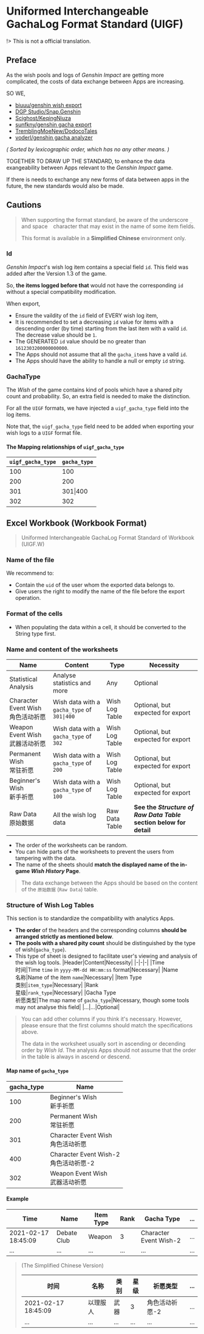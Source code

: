 # Uniformed Interchangeable GachaLog Format Standard (UIGF)

!> This is not a official translation.

## Preface

As the wish pools and logs of *Genshin Impact* are getting more complicated, the costs of data exchange between Apps are increasing.

SO WE,

* [biuuu/genshin wish export](https://github.com/biuuu/genshin-wish-export)
* [DGP Studio/Snap.Genshin](https://github.com/DGP-Studio/Snap.Genshin)
* [Scighost/KeqingNiuza](https://github.com/Scighost/KeqingNiuza)
* [sunfkny/genshin gacha export](https://github.com/sunfkny/genshin-gacha-export)
* [TremblingMoeNew/DodocoTales](https://github.com/TremblingMoeNew/DodocoTales)
* [voderl/genshin gacha analyzer](https://github.com/voderl/genshin-gacha-analyzer)

*( Sorted by lexicographic order, which has no any other means. )*

TOGETHER TO DRAW UP THE STANDARD, to enhance the data exangeability between Apps relevant to the *Genshin Impact* game.

If there is needs to exchange any new forms of data between apps in the future, the new standards would also be made.

## Cautions

> When supporting the format standard, be aware of the underscore `_` and space ` ` character that may exist in the name of some item fields.
>
> This format is available in a **Simplified Chinese** environment only.

### Id

*Genshin Impact*'s wish log item contains a special field `id`. This field was added after the Version 1.3 of the game.

So, **the items logged before that** would not have the corresponding `id` without a special compatibility modification.

When export, 

* Ensure the vaildity of the `id` field of EVERY wish log item,
* It is recommended to set a decreasing `id` value for items with a descending order (by time) starting from the last item with a vaild `id`. The decrease value should be `1`.
* The GENERATED `id` value should be no greater than `1612303200000000000`.
* The Apps should not assume that all the `gacha_item`s have a vaild `id`.
* The Apps should have the ability to handle a null or empty `id` string.

### GachaType

The *Wish* of the game contains kind of pools which have a shared pity count and probability. So, an extra field is needed to make the distinction.

For all the `UIGF` formats, we have injected a `uigf_gacha_type` field into the log items.

Note that, the `uigf_gacha_type` field need to be added when exporting your wish logs to a `UIGF` format file.

#### The Mapping relationships of `uigf_gacha_type`

|`uigf_gacha_type`|`gacha_type`|
|-|-|
|100|100|
|200|200|
|301|301\|400|
|302|302|

## Excel Workbook (Workbook Format)

> Uniformed Interchangeable GachaLog Format Standard of Workbook (UIGF.W)

### Name of the file

We recommend to:

* Contain the `uid` of the user whom the exported data belongs to.
* Give users the right to modify the name of the file before the export operation.

### Format of the cells

* When populating the data within a cell, it should be converted to the String type first.

### Name and content of the worksheets

|Name|Content|Type|Necessity|
|-|-|-|-|
|Statistical Analysis|Analyse statistics and more|Any|Optional|
|Character Event Wish<br/>角色活动祈愿|Wish data with a `gacha_type` of `301\|400` |Wish Log Table|Optional, but expected for export|
|Weapon Event Wish<br/>武器活动祈愿|Wish data with a `gacha_type` of `302`|Wish Log Table|Optional, but expected for export|
|Permanent Wish<br/>常驻祈愿|Wish data with a `gacha_type` of `200`|Wish Log Table|Optional, but expected for export|
|Beginner's Wish<br/>新手祈愿|Wish data with a `gacha_type` of `100`|Wish Log Table|Optional, but expected for export|
|Raw Data<br/>原始数据|All the wish log data|Raw Data Table|**See the *Structure of Raw Data Table* section below for detail**|

* The order of the worksheets can be random.
* You can hide parts of the worksheets to prevent the users from tampering with the data.
* The name of the sheets should **match the displayed name of the in-game *Wish History* Page**.

> The data exchange between the Apps should be based on the content of the `原始数据` (`Raw Data`) table.

### Structure of Wish Log Tables

This section is to standardize the compatibility with analytics Apps.

* **The order** of the headers and the corresponding columns **should be arranged strictly as mentioned below**.
* **The pools with a shared pity count** should be distinguished by the type of wish(`gacha_type`).
* This type of sheet is designed to facilitate user's viewing and analysis of the wish log tools.
|Header|Content|Necessity|
|-|-|-|
|Time<br/>时间|Time `time` in `yyyy-MM-dd HH:mm:ss` format|Necessary|
|Name<br/>名称|Name of the item `name`|Necessary|
|Item Type<br/>类别|`item_type`|Necessary|
|Rank<br/>星级|`rank_type`|Necessary|
|Gacha Type<br/>祈愿类型|The map name of `gacha_type`|Necessary, though some tools may not analyse this field|
|...|...|Optional|

> You can add other columns if you think it's necessary. However, please ensure that the first columns should match the specifications above.
>
> The data in the worksheet usually sort in ascending or decending order by *Wish Id*. The analysis Apps should not assume that the order in the table is always in ascend or descend.

#### Map name of `gacha_type`

|gacha_type|Name|
|-|-|
|100|Beginner's Wish<br/>新手祈愿|
|200|Permanent Wish<br/>常驻祈愿|
|301|Character Event Wish<br/>角色活动祈愿|
|400|Character Event Wish-2<br/>角色活动祈愿-2|
|302|Weapon Event Wish<br/>武器活动祈愿|

#### Example

|Time|Name|Item Type|Rank|Gacha Type|...|
|-|-|-|-|-|-|
|2021-02-17 18:45:09|Debate Club|Weapon|3|Character Event Wish-2|...|
|...|...|...|...|...|...|

> (The Simplified Chinese Version)
>
> |时间|名称|类别|星级|祈愿类型|...|
> |-|-|-|-|-|-|
> |2021-02-17 18:45:09|以理服人|武器|3|角色活动祈愿-2|...|
> |...|...|...|...|...|...|